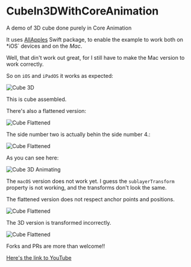 # CubeIn3DWithCoreAnimation

A demo of 3D cube done purely in Core Animation

It uses  [AllApples](https://github.com/mihaelamj/allapples) Swift package, to enable the example to work both on *iOS` devices and on the *Mac*.

Well, that din't work out great, for I still have to make the Mac version to work correctly.

So on `iOS` and `iPadOS` it works as expected:

![Cube 3D](../main/Cube3DCA/DemoImages/cube_iOS_3D_.png)

This is cube assembled.

There's also a flattened version:

![Cube Flattened](../main/Cube3DCA/DemoImages/cube_iOS_flat_1.png)

The side number two is actually behin the side number 4.:

![Cube Flattened](../main/Cube3DCA/DemoImages/cube_iOS_flat_2.png)

As you can see here:

![Cube 3D Animating](../main/Cube3DCA/DemoImages/CoreAnimation_3D_Cube.gif)

The `macOS` version does not work yet.
I guess the `sublayerTransform` property is not working, and the transforms don't look the same.

The flattened version does not respect anchor points and positions.

![Cube Flattened](../main/Cube3DCA/DemoImages/cube_macOS_flat_messed_up.png)

The 3D version is transformed incorrectly.

![Cube Flattened](../main/Cube3DCA/DemoImages/cube_macOS_3D_messed_up.png)

Forks and PRs are more than welcome!!

[Here's the link to YouTube]( https://www.youtube.com/watch?v=exIGbi36_bk)
